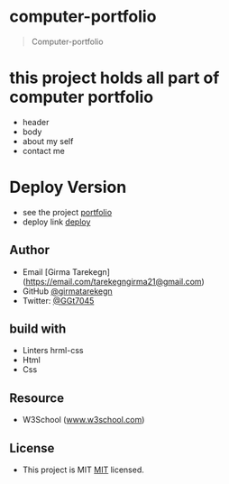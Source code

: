# computer-portfolio
> Computer-portfolio

# this project holds all part of computer portfolio
- header
- body
- about my self
- contact me

# Deploy Version
- see the project [portfolio](https://girma336.github.io/)
- deploy link [deploy](https://github.com/girma336/girma336.github.io/actions/runs/3219817472)

## Author 
- Email [Girma Tarekegn] (https://email.com/tarekegngirma21@gmail.com)
- GitHub [@girmatarekegn](https://github.com/girma336)
- Twitter: [@GGt7045](https://twitter.com/GGt7045)

## build with 
- Linters hrml-css
- Html
- Css

## Resource
- W3School (www.w3school.com)

## License
- This project is MIT [MIT](./MIT.md) licensed.


